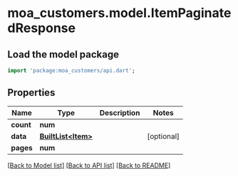 # moa_customers.model.ItemPaginatedResponse

## Load the model package
```dart
import 'package:moa_customers/api.dart';
```

## Properties
Name | Type | Description | Notes
------------ | ------------- | ------------- | -------------
**count** | **num** |  | 
**data** | [**BuiltList&lt;Item&gt;**](Item.md) |  | [optional] 
**pages** | **num** |  | 

[[Back to Model list]](../README.md#documentation-for-models) [[Back to API list]](../README.md#documentation-for-api-endpoints) [[Back to README]](../README.md)



